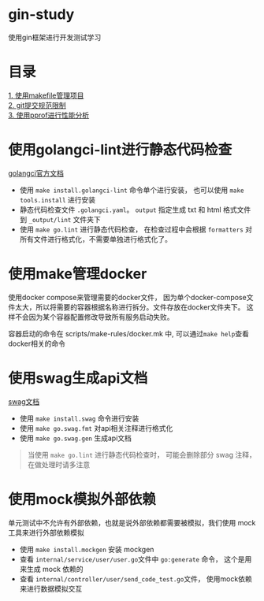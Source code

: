 # gin-study
使用gin框架进行开发测试学习

# 目录
[1. 使用makefile管理项目](./docs/使用makefile管理项目.md)  
[2. git提交规范限制](./docs/git提交规范限制.md)  
[3. 使用pprof进行性能分析](./docs/使用pprof进行性能分析.md)

# 使用golangci-lint进行静态代码检查
[golangci官方文档](https://golangci-lint.run/)

- 使用 `make install.golangci-lint` 命令单个进行安装， 也可以使用 `make tools.install` 进行安装
- 静态代码检查文件 `.golangci.yaml`。 `output` 指定生成 txt 和 html 格式文件到 `_output/lint` 文件夹下
- 使用 `make go.lint` 进行静态代码检查， 在检查过程中会根据 `formatters` 对所有文件进行格式化，不需要单独进行格式化了。

# 使用make管理docker
使用docker compose来管理需要的docker文件， 因为单个docker-compose文件太大，所以将需要的容器根据名称进行拆分。文件存放在docker文件夹下。
这样不会因为某个容器配置修改导致所有服务启动失败。

容器启动的命令在 scripts/make-rules/docker.mk 中, 可以通过`make help`查看docker相关的命令

# 使用swag生成api文档
[swag文档](https://github.com/swaggo/swag/tree/master/example/celler#parameterType)

- 使用 `make install.swag` 命令进行安装
- 使用 `make go.swag.fmt` 对api相关注释进行格式化
- 使用 `make go.swag.gen` 生成api文档

> 当使用 `make go.lint` 进行静态代码检查时， 可能会删除部分 swag 注释，在做处理时请多注意

# 使用mock模拟外部依赖
单元测试中不允许有外部依赖，也就是说外部依赖都需要被模拟，我们使用 mock 工具来进行外部依赖模拟

- 使用 `make install.mockgen` 安装 mockgen
- 查看 `internal/service/user/user.go`文件中 `go:generate` 命令， 这个是用来生成 mock 依赖的
- 查看 `internal/controller/user/send_code_test.go`文件， 使用mock依赖来进行数据模拟交互